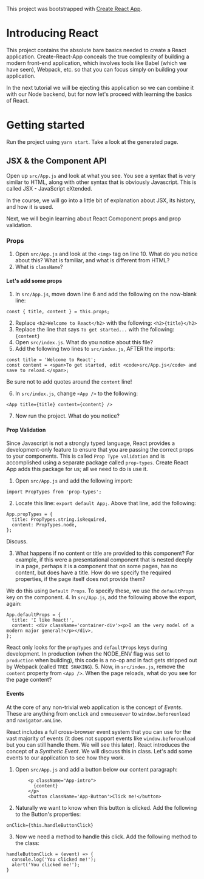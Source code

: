 This project was bootstrapped with [Create React App](https://github.com/facebookincubator/create-react-app).

# Introducing React
This project contains the absolute bare basics needed to create a React application. Create-React-App conceals the true complexity of building a modern front-end application, which involves tools like Babel (which we have seen), Webpack, etc. so that you can focus simply on building your application.

In the next tutorial we will be ejecting this application so we can combine it with our Node backend, but for now let's proceed with learning the basics of React.

# Getting started
Run the project using `yarn start`. Take a look at the generated page.

## JSX & the Component API
Open up `src/App.js` and look at what you see. You see a syntax that is very similar to HTML, along with other syntax that is obviously Javascript. This is called JSX - JavaScript eXtended.

In the course, we will go into a little bit of explanation about JSX, its history, and how it is used.

Next, we will begin learning about React Comoponent props and prop validation.

### Props
1. Open `src/App.js` and look at the `<img>` tag on line 10. What do you notice about this? What is familiar, and what is different from HTML?
2. What is `className`?

#### Let's add some props
1. In `src/App.js`, move down line 6 and add the following on the now-blank line:
```
const { title, content } = this.props;
```
2. Replace `<h2>Welcome to React</h2>` with the following: `<h2>{title}</h2>`
3. Replace the line that says `To get started...` with the following: `{content}`
4. Open `src/index.js`. What do you notice about this file?
5. Add the following two lines to `src/index.js`, AFTER the imports:
```
const title = 'Welcome to React';
const content = <span>To get started, edit <code>src/App.js</code> and save to reload.</span>;
```
Be sure not to add quotes around the `content` line!

6. In `src/index.js`, change `<App />` to the following:
```
<App title={title} content={content} />
```
7. Now run the project. What do you notice?

#### Prop Validation
Since Javascript is not a strongly typed language, React provides a development-only feature to ensure that you are passing the correct props to your components. This is called `Prop Type validation` and is accomplished using a separate package called `prop-types`. Create React App adds this package for us; all we need to do is use it.

1. Open `src/App.js` and add the following import:
```
import PropTypes from 'prop-types';
```
2. Locate this line: `export default App;`. Above that line, add the following:
```
App.propTypes = {
  title: PropTypes.string.isRequired,
  content: PropTypes.node,
};
```
Discuss.

3. What happens if no content or title are provided to this component? For example, if this were a presentational component that is nested deeply in a page, perhaps it is a component that on some pages, has no content, but does have a title. How do we specify the required properties, if the page itself does not provide them?

We do this using `Default Props`. To specify these, we use the `defaultProps` key on the component.
4. In `src/App.js`, add the following above the export, again:
```
App.defaultProps = {
  title: 'I like React!',
  content: <div className='container-div'><p>I am the very model of a modern major general!</p></div>,
};
```
React only looks for the `propTypes` and `defaultProps` keys during development. In production (when the NODE_ENV flag was set to `production` when building), this code is a no-op and in fact gets stripped out by Webpack (called `TREE SHAKING`).
5. Now, in `src/index.js`, remove the `content` property from `<App />`. When the page reloads, what do you see for the page content?

#### Events
At the core of any non-trivial web application is the concept of *Events*. These are anything from `onclick` and `onmouseover` to `window.beforeunload` and `navigator.onLine`.

React includes a full cross-browser event system that you can use for the vast majority of events (it does not support events like `window.beforeunload` but you can still handle them. We will see this later). React introduces the concept of a *Synthetic Event*. We will discuss this in class. Let's add some events to our application to see how they work.

1. Open `src/App.js` and add a button below our content paragraph:
```
        <p className="App-intro">
          {content}
        </p>
        <button className='App-Button'>Click me!</button>
```
2. Naturally we want to know when this button is clicked. Add the following to the Button's properties:
```
onClick={this.handleButtonClick}
```
3. Now we need a method to handle this click. Add the following method to the class:
```
handleButtonClick = (event) => {
  console.log('You clicked me!');
  alert('You clicked me!');
}
```